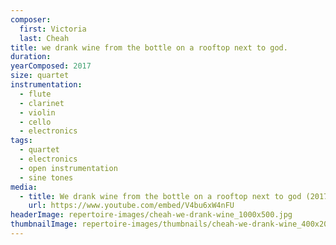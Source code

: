 ```yaml
---
composer:
  first: Victoria
  last: Cheah
title: we drank wine from the bottle on a rooftop next to god.
duration:
yearComposed: 2017
size: quartet
instrumentation:
  - flute
  - clarinet
  - violin
  - cello
  - electronics
tags:
  - quartet
  - electronics
  - open instrumentation
  - sine tones
media:
  - title: We drank wine from the bottle on a rooftop next to god (2017) by Victoria Cheah
    url: https://www.youtube.com/embed/V4bu6xW4nFU
headerImage: repertoire-images/cheah-we-drank-wine_1000x500.jpg
thumbnailImage: repertoire-images/thumbnails/cheah-we-drank-wine_400x200.jpg
---
```

